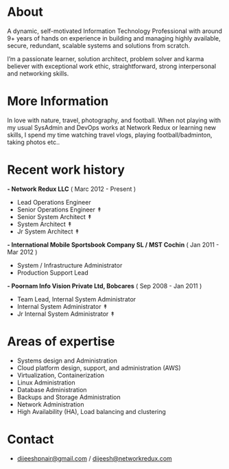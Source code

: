 # About

A dynamic, self-motivated Information Technology Professional with around 9+ years of hands on experience in building and managing highly available, secure, redundant, scalable systems and solutions from scratch.

I’m a passionate learner, solution architect, problem solver and karma believer with exceptional work ethic, straightforward, strong interpersonal and networking skills.


# More Information
In love with nature, travel, photography, and football. When not playing with my usual SysAdmin and DevOps works at Network Redux or learning new skills, I spend my time watching travel vlogs, playing football/badminton, taking photos etc..


# Recent work history

**- Network Redux LLC**  ( Marc 2012 - Present )

  - Lead Operations Engineer
  - Senior Operations Engineer ↟
  - Senior System Architect ↟
  - System Architect ↟
  - Jr System Architect ↟

**- International Mobile Sportsbook Company SL / MST Cochin** ( Jan 2011 - Mar 2012 )

  - System / Infrastructure Administrator
  - Production Support Lead

**- Poornam Info Vision Private Ltd, Bobcares** ( Sep 2008 - Jan 2011 )

  - Team Lead, Internal System Administrator
  - Internal System Administrator ↟
  - Jr Internal System Administrator ↟



# Areas of expertise

- Systems design and Administration
- Cloud platform design, support, and administration (AWS)
- Virtualization, Containerization
- Linux Administration
- Database Administration
- Backups and Storage Administration
- Network Administration
- High Availability (HA), Load balancing and clustering


# Contact

- dijeeshpnair@gmail.com / dijeesh@networkredux.com
